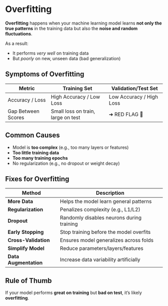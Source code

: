 # Overfitting

**Overfitting** happens when your machine learning model learns **not only the true patterns** in the training data but also the **noise and random fluctuations**.

As a result:

* It performs *very well* on training data
* But *poorly* on new, unseen data (bad generalization)


## Symptoms of Overfitting

| Metric             | Training Set                       | Validation/Test Set      |
| ------------------ | ---------------------------------- | ------------------------ |
| Accuracy / Loss    | High Accuracy / Low Loss           | Low Accuracy / High Loss |
| Gap Between Scores | Small loss on train, large on test | ➜ RED FLAG 🚩            |

##  Common Causes

* Model is **too complex** (e.g., too many layers or features)
* **Too little training data**
* **Too many training epochs**
* No regularization (e.g., no dropout or weight decay)

## Fixes for Overfitting

| Method                | Description                               |
| --------------------- | ----------------------------------------- |
| **More Data**         | Helps the model learn general patterns    |
| **Regularization**    | Penalizes complexity (e.g., L1/L2)        |
| **Dropout**           | Randomly disables neurons during training |
| **Early Stopping**    | Stop training before the model overfits   |
| **Cross-Validation**  | Ensures model generalizes across folds    |
| **Simplify Model**    | Reduce parameters/layers/features         |
| **Data Augmentation** | Increase data variability artificially    |

## Rule of Thumb

If your model performs **great on training** but **bad on test**, it’s likely **overfitting**.
